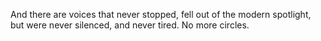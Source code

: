 And there are voices that never stopped, fell out of the modern spotlight,
but were never silenced, and never tired. No more circles.